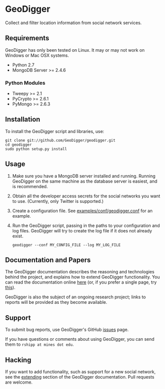 GeoDigger
=========

Collect and filter location information from social network services.

## Requirements

GeoDigger has only been tested on Linux. It may or may not work on
Windows or Mac OSX systems.

* Python 2.7
* MongoDB Server >= 2.4.6

### Python Modules

* Tweepy >= 2.1
* PyCrypto >= 2.6.1
* PyMongo >= 2.6.3

## Installation

To install the GeoDigger script and libraries, use:

    git clone git://github.com/GeoDigger/geodigger.git
    cd geodigger
    sudo python setup.py install

## Usage

1. Make sure you have a MongoDB server installed and running. Running
   GeoDigger on the same machine as the database server is easiest, and
   is recommended.

2. Obtain all the developer access secrets for the social networks you want to
   use. (Currently, only Twitter is supported.)

3. Create a configuration file. See
   [examples/conf/geodigger.conf](examples/conf/geodigger.conf) for an
   example.

4. Run the GeoDigger script, passing in the paths to your configuration
   and log files. GeoDigger will try to create the log file if it does
   not already exist.

    `geodigger --conf MY_CONFIG_FILE --log MY_LOG_FILE`


## Documentation and Papers

The GeoDigger documentation describes the reasoning and technologies
behind the project, and explains how to extend GeoDigger functionality.
You can read the documentation online [here](docs/index.md) (or, if you
prefer a single page, try [this](docs/onepage.md)).

GeoDigger is also the subject of an ongoing research project; links to
reports will be provided as they become available.

## Support

To submit bug reports, use GeoDigger's GitHub
[issues](https://github.com/GeoDigger/geodigger/issues) page.

If you have questions or comments about using GeoDigger, you can send
them to `rshipp at mines dot edu`.

## Hacking

If you want to add functionality, such as support for a new social
network, see the [extending](docs/geodigger.md#extending) section of the
GeoDigger documentation. Pull requests are welcome.
